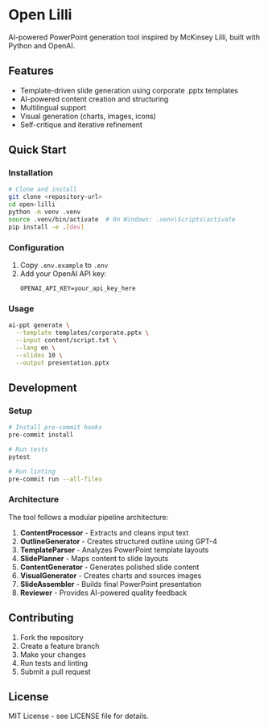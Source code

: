 # Open Lilli

AI-powered PowerPoint generation tool inspired by McKinsey Lilli, built with Python and OpenAI.

## Features

- Template-driven slide generation using corporate .pptx templates
- AI-powered content creation and structuring
- Multilingual support
- Visual generation (charts, images, icons)
- Self-critique and iterative refinement

## Quick Start

### Installation

```bash
# Clone and install
git clone <repository-url>
cd open-lilli
python -m venv .venv
source .venv/bin/activate  # On Windows: .venv\Scripts\activate
pip install -e .[dev]
```

### Configuration

1. Copy `.env.example` to `.env`
2. Add your OpenAI API key:
   ```
   OPENAI_API_KEY=your_api_key_here
   ```

### Usage

```bash
ai-ppt generate \
  --template templates/corporate.pptx \
  --input content/script.txt \
  --lang en \
  --slides 10 \
  --output presentation.pptx
```

## Development

### Setup

```bash
# Install pre-commit hooks
pre-commit install

# Run tests
pytest

# Run linting
pre-commit run --all-files
```

### Architecture

The tool follows a modular pipeline architecture:

1. **ContentProcessor** - Extracts and cleans input text
2. **OutlineGenerator** - Creates structured outline using GPT-4
3. **TemplateParser** - Analyzes PowerPoint template layouts
4. **SlidePlanner** - Maps content to slide layouts
5. **ContentGenerator** - Generates polished slide content
6. **VisualGenerator** - Creates charts and sources images
7. **SlideAssembler** - Builds final PowerPoint presentation
8. **Reviewer** - Provides AI-powered quality feedback

## Contributing

1. Fork the repository
2. Create a feature branch
3. Make your changes
4. Run tests and linting
5. Submit a pull request

## License

MIT License - see LICENSE file for details.
